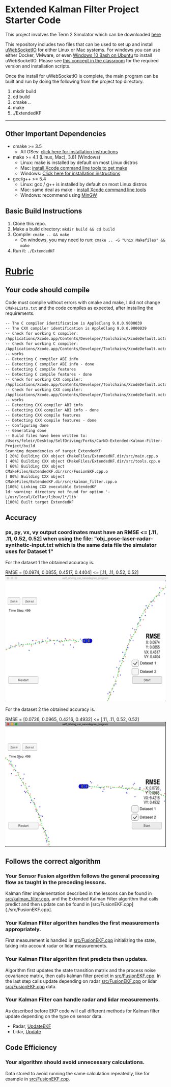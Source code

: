 # Extended Kalman Filter Project Starter Code

This project involves the Term 2 Simulator which can be downloaded [here](https://github.com/udacity/self-driving-car-sim/releases)

This repository includes two files that can be used to set up and install [uWebSocketIO](https://github.com/uWebSockets/uWebSockets) for either Linux or Mac systems. For windows you can use either Docker, VMware, or even [Windows 10 Bash on Ubuntu](https://www.howtogeek.com/249966/how-to-install-and-use-the-linux-bash-shell-on-windows-10/) to install uWebSocketIO. Please see [this concept in the classroom](https://classroom.udacity.com/nanodegrees/nd013/parts/40f38239-66b6-46ec-ae68-03afd8a601c8/modules/0949fca6-b379-42af-a919-ee50aa304e6a/lessons/f758c44c-5e40-4e01-93b5-1a82aa4e044f/concepts/16cf4a78-4fc7-49e1-8621-3450ca938b77) for the required version and installation scripts.

Once the install for uWebSocketIO is complete, the main program can be built and run by doing the following from the project top directory.

1. mkdir build
2. cd build
3. cmake ..
4. make
5. ./ExtendedKF

---

## Other Important Dependencies

* cmake >= 3.5
  * All OSes: [click here for installation instructions](https://cmake.org/install/)
* make >= 4.1 (Linux, Mac), 3.81 (Windows)
  * Linux: make is installed by default on most Linux distros
  * Mac: [install Xcode command line tools to get make](https://developer.apple.com/xcode/features/)
  * Windows: [Click here for installation instructions](http://gnuwin32.sourceforge.net/packages/make.htm)
* gcc/g++ >= 5.4
  * Linux: gcc / g++ is installed by default on most Linux distros
  * Mac: same deal as make - [install Xcode command line tools](https://developer.apple.com/xcode/features/)
  * Windows: recommend using [MinGW](http://www.mingw.org/)

## Basic Build Instructions

1. Clone this repo.
2. Make a build directory: `mkdir build && cd build`
3. Compile: `cmake .. && make` 
   * On windows, you may need to run: `cmake .. -G "Unix Makefiles" && make`
4. Run it: `./ExtendedKF `

# [Rubric](https://review.udacity.com/#!/rubrics/748/view)

## Your code should compile

Code must compile without errors with cmake and make, I did not change `CMakeLists.txt` and the code compiles as expected, after installing the requirements.

```
-- The C compiler identification is AppleClang 9.0.0.9000039
-- The CXX compiler identification is AppleClang 9.0.0.9000039
-- Check for working C compiler: /Applications/Xcode.app/Contents/Developer/Toolchains/XcodeDefault.xctoolchain/usr/bin/cc
-- Check for working C compiler: /Applications/Xcode.app/Contents/Developer/Toolchains/XcodeDefault.xctoolchain/usr/bin/cc -- works
-- Detecting C compiler ABI info
-- Detecting C compiler ABI info - done
-- Detecting C compile features
-- Detecting C compile features - done
-- Check for working CXX compiler: /Applications/Xcode.app/Contents/Developer/Toolchains/XcodeDefault.xctoolchain/usr/bin/c++
-- Check for working CXX compiler: /Applications/Xcode.app/Contents/Developer/Toolchains/XcodeDefault.xctoolchain/usr/bin/c++ -- works
-- Detecting CXX compiler ABI info
-- Detecting CXX compiler ABI info - done
-- Detecting CXX compile features
-- Detecting CXX compile features - done
-- Configuring done
-- Generating done
-- Build files have been written to: /Users/feleir/Desktop/SelfDriving/Forks/CarND-Extended-Kalman-Filter-Project/build
Scanning dependencies of target ExtendedKF
[ 20%] Building CXX object CMakeFiles/ExtendedKF.dir/src/main.cpp.o
[ 40%] Building CXX object CMakeFiles/ExtendedKF.dir/src/tools.cpp.o
[ 60%] Building CXX object CMakeFiles/ExtendedKF.dir/src/FusionEKF.cpp.o
[ 80%] Building CXX object CMakeFiles/ExtendedKF.dir/src/kalman_filter.cpp.o
[100%] Linking CXX executable ExtendedKF
ld: warning: directory not found for option '-L/usr/local/Cellar/libuv/1*/lib'
[100%] Built target ExtendedKF
```

## Accuracy

### px, py, vx, vy output coordinates must have an RMSE <= [.11, .11, 0.52, 0.52] when using the file: "obj_pose-laser-radar-synthetic-input.txt which is the same data file the simulator uses for Dataset 1"

For the dataset 1 the obtained accuracy is.

RMSE = [0.0974, 0.0855, 0.4517, 0.4404] <= [.11, .11, 0.52, 0.52]
![Dataset 1](images/dataset1.png)

For the dataset 2 the obtained accuracy is.

RMSE = [0.0726, 0.0965, 0.4216, 0.4932] <= [.11, .11, 0.52, 0.52]
![Dataset 1](images/dataset2.png)

## Follows the correct algorithm

### Your Sensor Fusion algorithm follows the general processing flow as taught in the preceding lessons.

Kalman filter implementation described in the lessons can be found in [src/kalman_filter.cpp](./src/kalman_filter.cpp), and the Extended Kalman Filter algorithm that calls predict and then update can be found in [src/FusionEKF.cpp](./src/FusionEKF.cpp].

### Your Kalman Filter algorithm handles the first measurements appropriately.

First measurement is handled in [src/FusionEKF.cpp](./src/FusionEKF.cpp#L57-L90) initializing the state, taking into account radar or lidar measurements.

### Your Kalman Filter algorithm first predicts then updates.

Algorithm first updates the state transition matrix and the process noise covariance matrix, then calls kalman filter predict in [src/FusionEKF.cpp](./src/FusionEKF.cpp#122). In the last step calls update depending on radar [src/FusionEKF.cpp](./src/FusionEKF.cpp#134) or lidar [src/FusionEKF.cpp](./src/FusionEKF.cpp#140) data.

### Your Kalman Filter can handle radar and lidar measurements.

As described before EKP code will call different methods for Kalman filter update depending on the type on sensor data.

- Radar, [UpdateEKF](./src/kalman_filter.cpp#L35)
- Lidar, [Update](./src/kalman_filter.cpp#L29)

## Code Efficiency

### Your algorithm should avoid unnecessary calculations.

Data stored to avoid running the same calculation repeatedly, like for example in [src/FusionEKF.cpp](./src/FusionEKF.cpp#109).